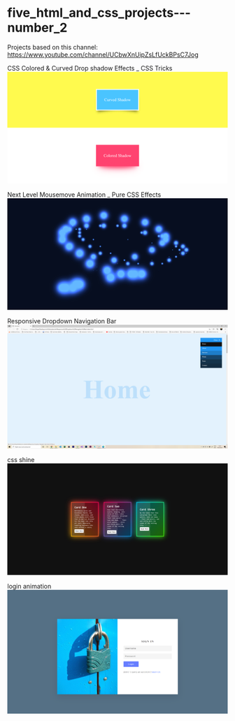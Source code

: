 # five_html_and_css_projects---number_2
Projects based on this channel: https://www.youtube.com/channel/UCbwXnUipZsLfUckBPsC7Jog



CSS Colored & Curved Drop shadow Effects _ CSS Tricks
![alt text](https://github.com/RaphaelStopa/five_html_and_css_projects---number_2/blob/main/CSS%20Colored%20%26%20Curved%20Drop%20shadow%20Effects%20_%20CSS%20Tricks/CSS%20Colored%20%26%20Curved%20Drop%20shadow%20Effects%20_%20CSS%20Tricks.png)

Next Level Mousemove Animation _ Pure CSS Effects
![alt text](https://github.com/RaphaelStopa/five_html_and_css_projects---number_2/blob/main/Next%20Level%20Mousemove%20Animation%20_%20Pure%20CSS%20Effects/Next%20Level%20Mousemove%20Animation%20_%20Pure%20CSS%20Effects.jpg)

Responsive Dropdown Navigation Bar
![alt text](https://github.com/RaphaelStopa/five_html_and_css_projects---number_2/blob/main/Responsive%20Dropdown%20Navigation%20Bar/Responsive%20Dropdown%20Navigation%20Bar.png)

css shine
![alt text](https://github.com/RaphaelStopa/five_html_and_css_projects---number_2/blob/main/css%20shine/css%20shine.jpg)

login animation
![alt text](https://github.com/RaphaelStopa/five_html_and_css_projects---number_2/blob/main/login%20%20animation/preview.png)
